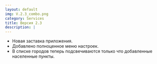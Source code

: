 ```yaml
---
layout: default
img: V.2.3_combo.png
category: Services
title: Версия 2.3
description: |
---
```

- Новая заставка приложения.
- Добавлено полноценное меню настроек.
- В списке городов теперь подсвечиваются только что добавленные населенные пункты.
